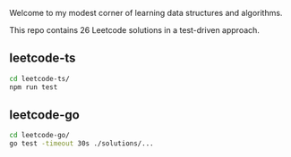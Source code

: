 Welcome to my modest corner of learning data structures and algorithms.

This repo contains 26 Leetcode solutions in a test-driven approach.

## leetcode-ts

```sh
cd leetcode-ts/
npm run test
```

## leetcode-go

```sh
cd leetcode-go/
go test -timeout 30s ./solutions/...
```
